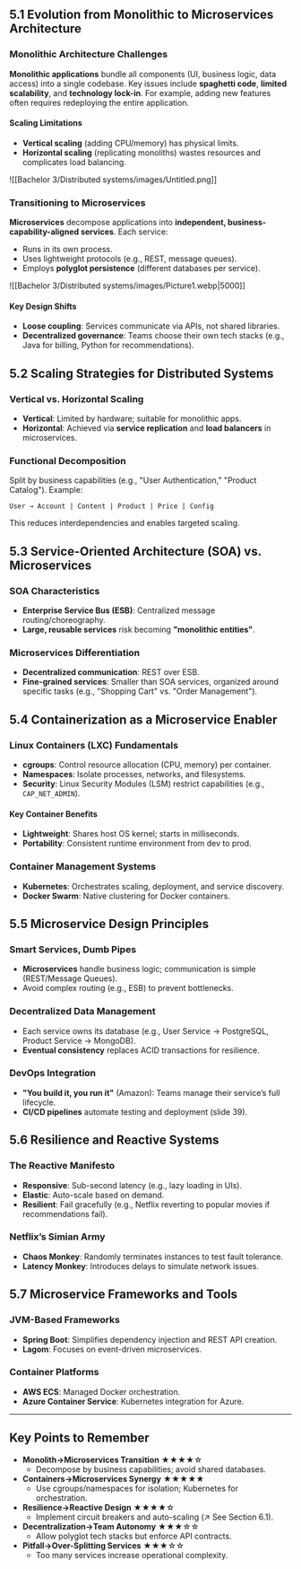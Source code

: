 ## 5.1 Evolution from Monolithic to Microservices Architecture

### Monolithic Architecture Challenges

**Monolithic applications** bundle all components (UI, business logic, data access) into a single codebase. Key issues include **spaghetti code**, **limited scalability**, and **technology lock-in**. For example, adding new features often requires redeploying the entire application.

#### Scaling Limitations

- **Vertical scaling** (adding CPU/memory) has physical limits.
- **Horizontal scaling** (replicating monoliths) wastes resources and complicates load balancing.

![[Bachelor 3/Distributed systems/images/Untitled.png]]

### Transitioning to Microservices

**Microservices** decompose applications into **independent, business-capability-aligned services**. Each service:

- Runs in its own process.
- Uses lightweight protocols (e.g., REST, message queues).
- Employs **polyglot persistence** (different databases per service).

![[Bachelor 3/Distributed systems/images/Picture1.webp|5000]]

#### Key Design Shifts

- **Loose coupling**: Services communicate via APIs, not shared libraries.
- **Decentralized governance**: Teams choose their own tech stacks (e.g., Java for billing, Python for recommendations).

## 5.2 Scaling Strategies for Distributed Systems

### Vertical vs. Horizontal Scaling

- **Vertical**: Limited by hardware; suitable for monolithic apps.
- **Horizontal**: Achieved via **service replication** and **load balancers** in microservices.

### Functional Decomposition

Split by business capabilities (e.g., "User Authentication," "Product Catalog"). Example:

```
User → Account | Content | Product | Price | Config
```

This reduces interdependencies and enables targeted scaling.

## 5.3 Service-Oriented Architecture (SOA) vs. Microservices

### SOA Characteristics

- **Enterprise Service Bus (ESB)**: Centralized message routing/choreography.
- **Large, reusable services** risk becoming **"monolithic entities"**.

### Microservices Differentiation

- **Decentralized communication**: REST over ESB.
- **Fine-grained services**: Smaller than SOA services, organized around specific tasks (e.g., "Shopping Cart" vs. "Order Management").

## 5.4 Containerization as a Microservice Enabler

### Linux Containers (LXC) Fundamentals

- **cgroups**: Control resource allocation (CPU, memory) per container.
- **Namespaces**: Isolate processes, networks, and filesystems.
- **Security**: Linux Security Modules (LSM) restrict capabilities (e.g., `CAP_NET_ADMIN`).

#### Key Container Benefits

- **Lightweight**: Shares host OS kernel; starts in milliseconds.
- **Portability**: Consistent runtime environment from dev to prod.

### Container Management Systems

- **Kubernetes**: Orchestrates scaling, deployment, and service discovery.
- **Docker Swarm**: Native clustering for Docker containers.

## 5.5 Microservice Design Principles

### Smart Services, Dumb Pipes

- **Microservices** handle business logic; communication is simple (REST/Message Queues).
- Avoid complex routing (e.g., ESB) to prevent bottlenecks.

### Decentralized Data Management

- Each service owns its database (e.g., User Service → PostgreSQL, Product Service → MongoDB).
- **Eventual consistency** replaces ACID transactions for resilience.

### DevOps Integration

- **"You build it, you run it"** (Amazon): Teams manage their service’s full lifecycle.
- **CI/CD pipelines** automate testing and deployment (slide 39).

## 5.6 Resilience and Reactive Systems

### The Reactive Manifesto

- **Responsive**: Sub-second latency (e.g., lazy loading in UIs).
- **Elastic**: Auto-scale based on demand.
- **Resilient**: Fail gracefully (e.g., Netflix reverting to popular movies if recommendations fail).

### Netflix’s Simian Army

- **Chaos Monkey**: Randomly terminates instances to test fault tolerance.
- **Latency Monkey**: Introduces delays to simulate network issues.

## 5.7 Microservice Frameworks and Tools

### JVM-Based Frameworks

- **Spring Boot**: Simplifies dependency injection and REST API creation.
- **Lagom**: Focuses on event-driven microservices.

### Container Platforms

- **AWS ECS**: Managed Docker orchestration.
- **Azure Container Service**: Kubernetes integration for Azure.

---

## Key Points to Remember

- **Monolith→Microservices Transition** ★★★★☆
  - Decompose by business capabilities; avoid shared databases.
- **Containers→Microservices Synergy** ★★★★★
  - Use cgroups/namespaces for isolation; Kubernetes for orchestration.
- **Resilience→Reactive Design** ★★★★☆
  - Implement circuit breakers and auto-scaling (↗ See Section 6.1).
- **Decentralization→Team Autonomy** ★★★☆☆
  - Allow polyglot tech stacks but enforce API contracts.
- **Pitfall→Over-Splitting Services** ★★★☆☆
  - Too many services increase operational complexity.
